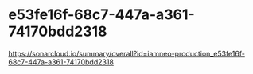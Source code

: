 # e53fe16f-68c7-447a-a361-74170bdd2318
https://sonarcloud.io/summary/overall?id=iamneo-production_e53fe16f-68c7-447a-a361-74170bdd2318
